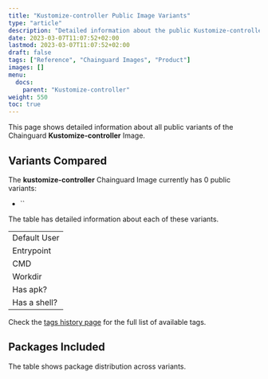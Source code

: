 ```yaml
---
title: "Kustomize-controller Public Image Variants"
type: "article"
description: "Detailed information about the public Kustomize-controller Chainguard Image variants"
date: 2023-03-07T11:07:52+02:00
lastmod: 2023-03-07T11:07:52+02:00
draft: false
tags: ["Reference", "Chainguard Images", "Product"]
images: []
menu:
  docs:
    parent: "Kustomize-controller"
weight: 550
toc: true
---
```


This page shows detailed information about all public variants of the Chainguard **Kustomize-controller** Image.

## Variants Compared
The **kustomize-controller** Chainguard Image currently has 0 public variants: 

- ``

The table has detailed information about each of these variants.

|              |
|--------------|
| Default User |
| Entrypoint   |
| CMD          |
| Workdir      |
| Has apk?     |
| Has a shell? |

Check the [tags history page](/chainguard/chainguard-images/reference/kustomize-controller/tags_history/) for the full list of available tags.

## Packages Included
The table shows package distribution across variants.

|  |
|--|

